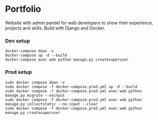 # Portfolio

Website with admin pandel for web developers to show their experience, projects and skills. Build with Django and Docker.

### Dev setup

```
docker-compose down -v
docker-compose up -d --build
docker-compose exec web python manage.py createsuperuser
```

### Prod setup

```
sudo docker compose down -v
sudo docker compose -f docker-compose.prod.yml up -d --build
sudo docker compose -f docker-compose.prod.yml exec web python manage.py migrate --noinput
sudo docker compose -f docker-compose.prod.yml exec web python manage.py collectstatic --no-input --clear
sudo docker compose -f docker-compose.prod.yml exec web python manage.py createsuperuser
```
